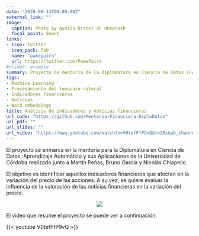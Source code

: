 ```yaml
---
date: "2020-08-14T00:00:00Z"
external_link: ""
image:
  caption: Photo by Austin Distel on Unsplash
  focal_point: Smart
links:
- icon: twitter
  icon_pack: fab
  name: "pamepairo"
  url: https://twitter.com/PamePairo
#slides: example
summary: Proyecto de mentoría de la Diplomatura en Ciencia de Datos (FAMAF)
tags:
- Machine Learning
- Procesamiento del lenguaje natural
- Indicadores financieros
- Noticias
- Word embeddings
title: Análisis de indicadores y noticias financieras
url_code: "https://github.com/Mentoria-Financiera-DiploDatos"
url_pdf: ""
url_slides: ""
url_video: "https://www.youtube.com/watch?v=V0tefFfP9vQ&t=26s&ab_channel=DiplomaturaenCienciadeDatos"
---
```

El proyecto se enmarca en la mentoría para la Diplomatura en Ciencia de Datos, Aprendizaje Automático y sus Aplicaciones de la Universidad de Córdoba realizado junto a Martín Peñas, Bruno García y Nicolás Chiapello.

El objetivo es identificar aquellos indicadores financieros que afectan en la variación del precio de las acciones. A su vez, se quiere evaluar la influencia de la valoración de las noticias financieras en la variación del precio.

<center><img src="https://imgur.com/V6QNiJa.jpg"></center>


El video que resume el proyecto se puede ver a continuación:

{{< youtube V0tefFfP9vQ >}}


